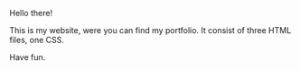 Hello there!

This is my website, were you can find my portfolio.
It consist of three HTML files, one CSS.

Have fun.